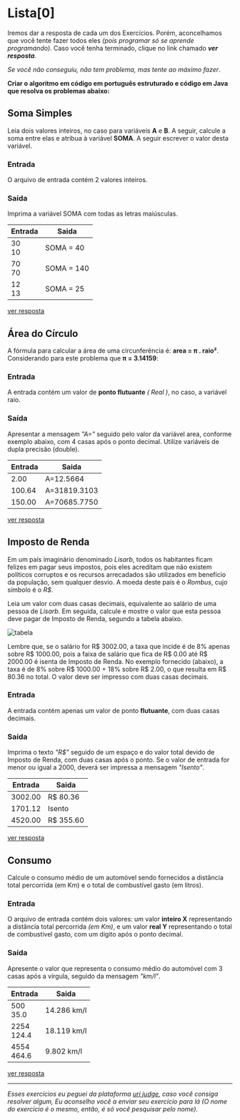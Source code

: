 # Lista[0]
Iremos dar a resposta de  cada um dos Exercícios. Porém, aconcelhamos que você tente fazer todos eles _(pois programar só se aprende programando)_. Caso você tenha terminado, clique no link chamado _**ver resposta**_.   

_Se você não conseguiu, não tem problema, mas tente ao máximo fazer_.

__Criar o algoritmo em código em português estruturado e código em Java que resolva os problemas abaixo:__

## Soma Simples
Leia dois valores inteiros, no caso para variáveis __A__ e __B__. A seguir, calcule a soma entre elas e atribua à variável __SOMA__. A seguir escrever o valor desta variável.

### Entrada
O arquivo de entrada contém 2 valores inteiros.

### Saída
Imprima a variável SOMA com todas as letras maiúsculas.

| __Entrada__|__Saida__ |
|---         |---       |
|30<br>10    |SOMA = 40 |
|70<br>70    |SOMA = 140|
|12<br>13    |SOMA = 25 |


[ver resposta](algoritmos/lista[0]/SomaSimples.java)


## Área do Círculo

A fórmula para calcular a área de uma circunferência é: __area = π . raio²__.   
Considerando para este problema que __π = 3.14159__:



### Entrada
A entrada contém um valor de __ponto flutuante__ _( Real )_, no caso, a variável raio.

### Saída

Apresentar a mensagem _"A="_ seguido pelo valor da variável area, conforme exemplo abaixo, com 4 casas após o ponto decimal. Utilize variáveis de dupla precisão (double).

| __Entrada__|__Saida__   |
|---         |---         |
|2.00        |A=12.5664   |
|100.64      |A=31819.3103|
|150.00      |A=70685.7750|

[ver resposta](algoritmos/lista[0]/AreaDoCirculo.java)

## Imposto de Renda

Em um país imaginário denominado _Lisarb_, todos os habitantes ficam felizes em pagar seus impostos, pois eles acreditam que não existem políticos corruptos e os recursos arrecadados são utilizados em benefício da população, sem qualquer desvio. A moeda deste país é o _Rombus_, cujo símbolo é o _R$_.

Leia um valor com duas casas decimais, equivalente ao salário de uma pessoa de _Lisarb_. Em seguida, calcule e mostre o valor que esta pessoa deve pagar de Imposto de Renda, segundo a tabela abaixo.

![ tabela ](https://resources.urionlinejudge.com.br/gallery/images/problems/UOJ_1051_pt.png)

Lembre que, se o salário for R$ 3002.00, a taxa que incide é de 8% apenas sobre R$ 1000.00, pois a faixa de salário que fica de R$ 0.00 até R$ 2000.00 é isenta de Imposto de Renda. No exemplo fornecido (abaixo), a taxa é de 8% sobre R$ 1000.00 + 18% sobre R$ 2.00, o que resulta em R$ 80.36 no total. O valor deve ser impresso com duas casas decimais.

### Entrada

A entrada contém apenas um valor de ponto __flutuante__, com duas casas decimais.

### Saída

Imprima o texto _"R$"_ seguido de um espaço e do valor total devido de Imposto de Renda, com duas casas após o ponto. Se o valor de entrada for menor ou igual a 2000, deverá ser impressa a mensagem _"Isento"_.

| __Entrada__|__Saida__   |
|---         |---         |
|3002.00     |R$ 80.36    |
|1701.12     |Isento      |
|4520.00     |R$ 355.60   |

[ver resposta](algoritmos/lista[0]/ImpostoDeRenda.java)

## Consumo

Calcule o consumo médio de um automóvel sendo fornecidos a distância total percorrida (em Km) e o total de combustível gasto (em litros).

### Entrada
O arquivo de entrada contém dois valores: um valor __inteiro X__ representando a distância total percorrida _(em Km)_, e um valor __real Y__ representando o total de combustível gasto, com um dígito após o ponto decimal.

### Saída

Apresente o valor que representa o consumo médio do automóvel com 3 casas após a vírgula, seguido da mensagem _"km/l"_.

| __Entrada__  |__Saida__   |
|---           |---         |
|500<br>35.0   |14.286 km/l |
|2254<br>124.4 |18.119 km/l |
|4554<br>464.6 |9.802 km/l  |

[ver resposta](algoritmos/lista[0]/Kilometragem.java)

____

_Esses exercícios eu peguei da plataforma [uri judge](https://www.urionlinejudge.com.br/judge/pt), caso você consiga resolver algum, Eu aconselho você a enviar seu exercício para lá (O nome do exercício é o mesmo, então, é só você pesquisar pelo nome)._ 